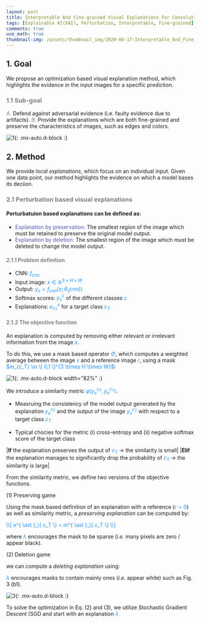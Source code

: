 ```yaml
---
layout: post
title: Interpretable And Fine-grained Visual Explanations For Convolutional Neural Networks
tags: [Explainable AI(XAI), Perturbation, Interpretable, Fine-grained]
comments: true
use_math: true
thumbnail-img: /assets/thumbnail_img/2020-08-17-Interpretable_And_Fine-grained_Visual_Explanations_For_Convolutional_Neural_Networks/post.png
---
```


## 1. Goal

We propose an optimization based visual explanation method, which highlights the evidence in the input images for a specific prediction.


### <span style="color:gray">1.1 Sub-goal </span>

<span style="color:gray">*A.*</span> Defend against adversarial evidence (i.e. faulty evidence due to artifacts).
<span style="color:gray">*B.*</span> Provide the explanations which are both fine-grained and preserve the characteristics of images, such as edges and colors.

![1](https://da2so.github.io/assets/post_img/2020-08-17-Interpretable_And_Fine-grained_Visual_Explanations_For_Convolutional_Neural_Networks/1.png){: .mx-auto.d-block :}


## 2. Method

We provide *local explanations*, which focus on an individual input. Given one data point, our method highlights the evidence on which a model bases its deciion.


### <span style="color:gray">2.1 Perturbation based visual explanations </span>

#### Perturbatuion based explanations can be defined as: 
*  <span style="color:#5256BC">Explanation by preservation: </span> The smallest region of the image which must be retained to preserve the original model output. 
*  <span style="color:#5256BC">Explanation by deletion: </span> The smallest region of the image which must be deleted to change the model output.


#### <span style="color:gray">2.1.1 Problem definition </span>

* CNN: <span style="color:DodgerBlue">$f_{cnn}$</span>
* Input image: <span style="color:DodgerBlue">$x \in \mathbb{R}^{3 \times H \times W}$</span>
* Output: <span style="color:DodgerBlue">$y_x=f_{cnn} (x; \theta_\{ cnn\} )$</span>
* Softmax scores:  <span style="color:DodgerBlue">$y^c_x$</span> of the different classes <span style="color:DodgerBlue">$c$</span>
* Explanations: <span style="color:DodgerBlue">$e^x_{c_T}$</span> for a target class <span style="color:DodgerBlue">$c_T$</span>


#### <span style="color:gray">2.1.2 The objective function </span>

An explanation is computed by removing either relevant or irrelevant information from the image <span style="color:DodgerBlue">$x$</span>. 

To do this, we use a mask based operator <span style="color:DodgerBlue">$\Phi$</span>, which computes a weighted average between the image <span style="color:DodgerBlue">$x$</span> and a reference image <span style="color:DodgerBlue">$r$</span>, using a mask <span style="color:DodgerBlue">$m_{c_T} \in \[ 0,1 \]^{3 \times H \times W}$</span>:


![1](https://da2so.github.io/assets/post_img/2020-08-17-Interpretable_And_Fine-grained_Visual_Explanations_For_Convolutional_Neural_Networks/2.png){: .mx-auto.d-block  width="82%" :}

<!--
<span style="color:DodgerBlue">
\\[
e_{c_T}=\Phi(x,m_\{c_T \})= x \cdot m_\{c_T \} + (1- m_\{c_T \} )\cdot r \quad \cdots Eq.(1).
\\]
</span>
-->

We introduce a similarity metric <span style="color:DodgerBlue">$\varphi (y^{c_T}_x, y^{c_T}_e)$</span>.

* Measruing the consistency of the model output generated by the explanation <span style="color:DodgerBlue">$y^{c_T}_e$</span> and the output of the image <span style="color:DodgerBlue">$y^{c_T}_x$</span> with respect to a target class <span style="color:DodgerBlue">$c_T$</span>

* Typical chocies for the metric (i) cross-entropy and (ii) negative softmax score of the target class


|**If** the explanation preserves the output of <span style="color:DodgerBlue">$c_T$</span> $\rightarrow$ the similarity is small|
|**Elif** the explanation manages to significantly drop the probability of <span style="color:DodgerBlue">$c_T$</span> $\rightarrow$ the similarity is large|


From the similarity metric, we define two versions of the objective functions.

(1) Preserving game

Using the mask based definition of an explanation with a reference (<span style="color:DodgerBlue">$r=0$</span>) as well as similarity metric, a *preserving explanation* can be computed by:

<span style="color:DodgerBlue">
\\[
e^{ \ast }_\{ c_T \} = m^{ \ast }_\{ c_T \} 
\\]
</span>

where <span style="color:DodgerBlue">$\lambda$</span> encourages the mask to be sparse (*i.e.* many pixels are zero / appear black).

(2) Deletion game

we can compute a *deleting explanation* using:



<span style="color:DodgerBlue">$\lambda$</span> encourages masks to contain mainly ones (*i.e.* appear white) such as Fig. 3 (b1).



![3](https://da2so.github.io/assets/post_img/2020-08-17-Interpretable_And_Fine-grained_Visual_Explanations_For_Convolutional_Neural_Networks/3.png){: .mx-auto.d-block :}


To solve the optimization in Eq. (2) and (3), we utilize Stochastic Gradient Descent (SGD and start with an explanation <span style="color:DodgerBlue">$\lambda$</span>